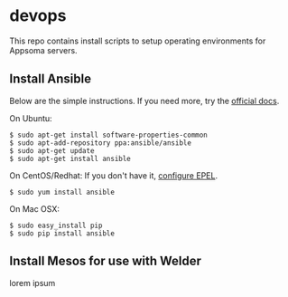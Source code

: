 # devops
This repo contains install scripts to setup operating environments for Appsoma servers.

## Install Ansible

Below are the simple instructions. If you need more, try the [official docs](http://docs.ansible.com/intro_installation.html).

On Ubuntu:
```
$ sudo apt-get install software-properties-common
$ sudo apt-add-repository ppa:ansible/ansible
$ sudo apt-get update
$ sudo apt-get install ansible
```

On CentOS/Redhat:
If you don't have it, [configure EPEL](http://fedoraproject.org/wiki/EPEL).
```
$ sudo yum install ansible
```

On Mac OSX:
```
$ sudo easy_install pip
$ sudo pip install ansible
```

## Install Mesos for use with Welder

lorem ipsum
